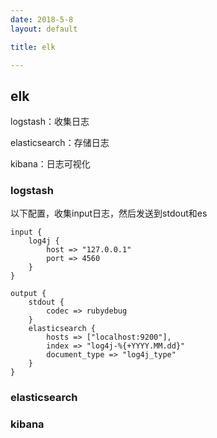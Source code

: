 ```yaml
---
date: 2018-5-8
layout: default

title: elk

---
```

## elk

logstash：收集日志

elasticsearch：存储日志

kibana：日志可视化

### logstash

以下配置，收集input日志，然后发送到stdout和es

	input {
		log4j {
			host => "127.0.0.1"
			port => 4560
		}
	}
	
	output {
		stdout {
			codec => rubydebug
		}
		elasticsearch {
			hosts => ["localhost:9200"],
			index => "log4j-%{+YYYY.MM.dd}"
			document_type => "log4j_type"
		}
	}
### elasticsearch

### kibana